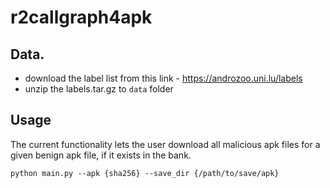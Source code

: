 # r2callgraph4apk

## Data.
- download the label list from this link - https://androzoo.uni.lu/labels
- unzip the labels.tar.gz to `data` folder


## Usage

The current functionality lets the user download all malicious apk files for a
given benign apk file, if it exists in the bank.

```
python main.py --apk {sha256} --save_dir {/path/to/save/apk}
```